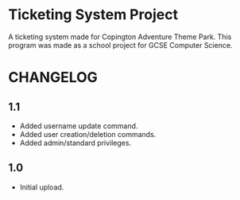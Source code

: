 # Ticketing System Project

A ticketing system made for Copington Adventure Theme Park.
This program was made as a school project for GCSE Computer Science.

# CHANGELOG

## 1.1

* Added username update command.
* Added user creation/deletion commands.
* Added admin/standard privileges.

## 1.0

* Initial upload.